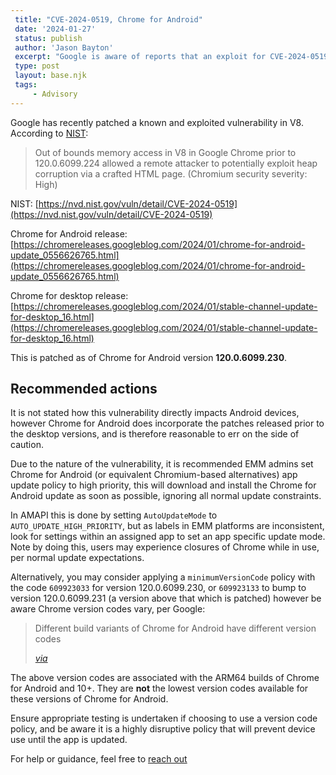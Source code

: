 ```yaml
---
 title: "CVE-2024-0519, Chrome for Android"
 date: '2024-01-27'
 status: publish 
 author: 'Jason Bayton' 
 excerpt: "Google is aware of reports that an exploit for CVE-2024-0519 exists in the wild." 
 type: post 
 layout: base.njk
 tags: 
     - Advisory
---
```

Google has recently patched a known and exploited vulnerability in V8. According to [NIST](https://nvd.nist.gov/vuln/detail/CVE-2024-0519):

> Out of bounds memory access in V8 in Google Chrome prior to 120.0.6099.224 allowed a remote attacker to potentially exploit heap corruption via a crafted HTML page. (Chromium security severity: High)

NIST: [https://nvd.nist.gov/vuln/detail/CVE-2024-0519](https://nvd.nist.gov/vuln/detail/CVE-2024-0519)

Chrome for Android release:
[https://chromereleases.googleblog.com/2024/01/chrome-for-android-update_0556626765.html](https://chromereleases.googleblog.com/2024/01/chrome-for-android-update_0556626765.html)

Chrome for desktop release:
[https://chromereleases.googleblog.com/2024/01/stable-channel-update-for-desktop_16.html](https://chromereleases.googleblog.com/2024/01/stable-channel-update-for-desktop_16.html)

This is patched as of Chrome for Android version **120.0.6099.230**.

## Recommended actions

It is not stated how this vulnerability directly impacts Android devices, however Chrome for Android does incorporate the patches released prior to the desktop versions, and is therefore reasonable to err on the side of caution.

Due to the nature of the vulnerability, it is recommended EMM admins set Chrome for Android (or equivalent Chromium-based alternatives) app update policy to high priority, this will download and install the Chrome for Android update as soon as possible, ignoring all normal update constraints.

In AMAPI this is done by setting `AutoUpdateMode` to `AUTO_UPDATE_HIGH_PRIORITY`, but as labels in EMM platforms are inconsistent, look for settings within an assigned app to set an app specific update mode. Note by doing this, users may experience closures of Chrome while in use, per normal update expectations.

Alternatively, you may consider applying a `minimumVersionCode` policy with the code `609923033` for version 120.0.6099.230, or `609923133` to bump to version 120.0.6099.231 (a version above that which is patched) however be aware Chrome version codes vary, per Google:

> Different build variants of Chrome for Android have different version codes
>
> _[via](https://chromium.googlesource.com/chromium/src/+/master/build/util/android_chrome_version.py)_

The above version codes are associated with the ARM64 builds of Chrome for Android and 10+. They are **not** the lowest version codes available for these versions of Chrome for Android.

Ensure appropriate testing is undertaken if choosing to use a version code policy, and be aware it is a highly disruptive policy that will prevent device use until the app is updated. 

For help or guidance, feel free to [reach out](/support/)